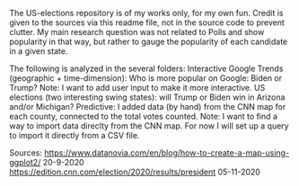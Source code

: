 The US-elections repository is of my works only, for my own fun. Credit is given to the sources via this readme file, not in the source code to prevent clutter.
My main research question was not related to Polls and show popularity in that way, but rather to gauge the popularity of each candidate in a given state. 

The following is analyzed in the several folders:
  Interactive Google Trends (geographic + time-dimension): Who is more popular on Google: Biden or Trump?
      Note: I want to add user input to make it more interactive.
  US elections (two interesting swing states): will Trump or Biden win in Arizona and/or Michigan?
      Predictive: I added data (by hand) from the CNN map for each county, connected to the total votes counted.
      Note: I want to find a way to import data direclty from the CNN map. For now I will set up a query to import it directly from a CSV file. 

Sources: 
https://www.datanovia.com/en/blog/how-to-create-a-map-using-ggplot2/ 20-9-2020
https://edition.cnn.com/election/2020/results/president 05-11-2020
